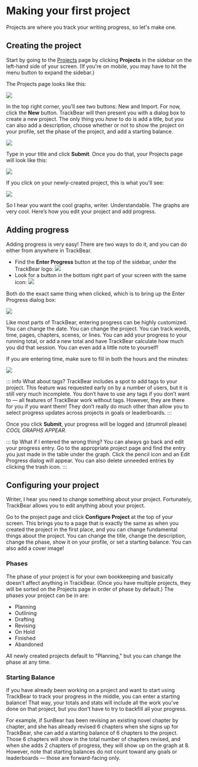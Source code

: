 # Making your first project

Projects are where you track your writing progress, so let's make one.

## Creating the project

Start by going to the [Projects](https://trackbear.appprojects) page by clicking **Projects** in the sidebar on the left-hand side of your screen. (If you're on mobile, you may have to hit the menu button to expand the sidebar.)

The Projects page looks like this:

![](/images/help/no-projects.png)

In the top right corner, you'll see two buttons: New and Import. For now, click the **New** button. TrackBear will then present you with a dialog box to create a new project. The only thing you *have* to do is add a title, but you can also add a description, choose whether or not to show the project on your profile, set the phase of the project, and add a starting balance.

![](/images/help/gs-create-project.png)

Type in your title and click **Submit**. Once you do that, your Projects page will look like this:

![](/images/help/one-project.png)

If you click on your newly-created project, this is what you'll see:

![](/images/help/project-no-data.png)

So I hear you want the cool graphs, writer. Understandable. The graphs are very cool. Here’s how you edit your project and add progress. 

## Adding progress

Adding progress is very easy! There are two ways to do it, and you can do either from anywhere in TrackBear.

- Find the **Enter Progress** button at the top of the sidebar, under the TrackBear logo: ![](/images/help/enter-progress-bar.png)
- Look for a button in the bottom right part of your screen with the same icon: ![](/images/help/enter-progress-round.png)

Both do the exact same thing when clicked, which is to bring up the Enter Progress dialog box:

![](/images/help/enter-progress.png)

Like most parts of TrackBear, entering progress can be highly customized. You can change the date. You can change the project. You can track words, time, pages, chapters, scenes, or lines. You can add your progress to your running total, or add a new total and have TrackBear calculate how much you did that session. You can even add a little note to yourself!

If you are entering time, make sure to fill in both the hours and the minutes:

![](/images/help/enter-progress-time.png)

::: info What about tags?
TrackBear includes a spot to add tags to your project. This feature was requested early on by a number of users, but it is still very much incomplete. You don’t have to use any tags if you don’t want to — all features of TrackBear work without tags. However, they are there for you if you want them! They don’t really do much other than allow you to select progress updates across projects in goals or leaderboards.
:::

Once you click **Submit**, your progress will be logged and (drumroll please) *COOL GRAPHS APPEAR*.

::: tip What if I entered the wrong thing?
You can always go back and edit your progress entry. Go to the appropriate project page and find the entry you just made in the table under the graph. Click the pencil icon and an Edit Progress dialog will appear. You can also delete unneeded entries by clicking the trash icon.
:::

## Configuring your project

Writer, I hear you need to change something about your project. Fortunately, TrackBear allows you to edit anything about your project.

Go to the project page and click **Configure Project** at the top of your screen. This brings you to a page that is exactly the same as when you created the project in the first place, and you can change fundamental things about the project. You can change the title, change the description, change the phase, show it on your profile, or set a starting balance. You can also add a cover image! 

### Phases

The phase of your project is for your own bookkeeping and basically doesn't affect anything in TrackBear. (Once you have multiple projects, they will be sorted on the Projects page in order of phase by default.) The phases your project can be in are:

- Planning
- Outlining
- Drafting
- Revising
- On Hold
- Finished
- Abandoned

All newly created projects default to "Planning," but you can change the phase at any time.

### Starting Balance

If you have already been working on a project and want to start using TrackBear to track your progress in the middle, you can enter a starting balance! That way, your totals and stats will include all the work you've done on that project, but you don't have to try to backfill all your progress.

For example, if SunBear has been revising an existing novel chapter by chapter, and she has already revised 6 chapters when she signs up for TrackBear, she can add a starting balance of 6 chapters to the project. Those 6 chapters will show in the total number of chapters revised, and when she adds 2 chapters of progress, they will show up on the graph at 8. However, note that starting balances do not count toward any goals or leaderboards — those are forward-facing only.
